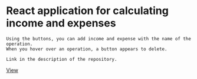 React application for calculating income and expenses
=====================

    Using the buttons, you can add income and expense with the name of the operation.
    When you hover over an operation, a button appears to delete.
    
    Link in the description of the repository.

[View](https://darina00.github.io/Calculator-Money/)


